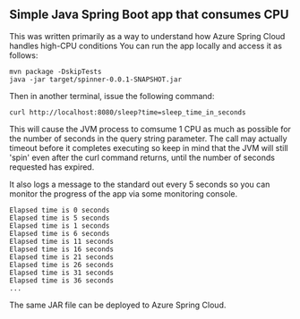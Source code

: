 ## Simple Java Spring Boot app that consumes CPU

This was written primarily as a way to understand how Azure Spring Cloud handles high-CPU conditions
You can run the app locally and access it as follows:

```
mvn package -DskipTests
java -jar target/spinner-0.0.1-SNAPSHOT.jar
```
Then in another terminal, issue the following command:

```
curl http://localhost:8080/sleep?time=sleep_time_in_seconds
```

This will cause the JVM process to comsume 1 CPU as much as possible for the number of seconds in the query string parameter. The call may actually timeout before it completes executing so keep in mind that the JVM will still 'spin' even after the curl command returns, until the number of seconds requested has expired. 

It also logs a message to the standard out every 5 seconds so you can monitor the progress of the app via some monitoring console.

```
Elapsed time is 0 seconds
Elapsed time is 5 seconds
Elapsed time is 1 seconds
Elapsed time is 6 seconds
Elapsed time is 11 seconds
Elapsed time is 16 seconds
Elapsed time is 21 seconds
Elapsed time is 26 seconds
Elapsed time is 31 seconds
Elapsed time is 36 seconds
...
```

The same JAR file can be deployed to Azure Spring Cloud.